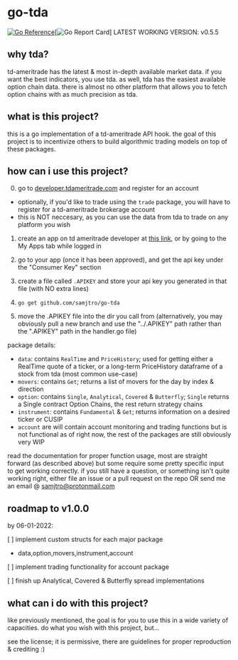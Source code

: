 # go-tda
[![Go Reference](https://pkg.go.dev/badge/github.com/samjtro/go-tda.svg)](https://pkg.go.dev/github.com/samjtro/go-tda)[![Go Report Card](https://goreportcard.com/badge/github.com/samjtro/go-tda)]
LATEST WORKING VERSION: v0.5.5

## why tda?

td-ameritrade has the latest & most in-depth available market data. if you want the best indicators, you use tda. as well, tda has the easiest available option chain data. there is almost no other platform that allows you to fetch option chains with as much precision as tda.

## what is this project?

this is a go implementation of a td-ameritrade API hook. the goal of this project is to incentivize others to build algorithmic trading models on top of these packages.

## how can i use this project?

0. go to [developer.tdameritrade.com](https://developer.tdameritrade.com/) and register for an account
- optionally, if you'd like to trade using the `trade` package, you will have to register for a td-ameritrade brokerage account
- this is NOT neccesary, as you can use the data from tda to trade on any platform you wish  

1. create an app on td ameritrade developer at [this link](https://developer.tdameritrade.com/user/me/apps), or by going to the My Apps tab while logged in  

2. go to your app (once it has been approved), and get the api key under the "Consumer Key" section  

3. create a file called `.APIKEY` and store your api key you generated in that file (with NO extra lines)  

4. `go get github.com/samjtro/go-tda` 

5. move the .APIKEY file into the dir you call from (alternatively, you may obviously pull a new branch and use the "../.APIKEY" path rather than the ".APIKEY" path in the handler.go file)   

package details:  

- `data`: contains `RealTime` and `PriceHistory`; used for getting either a RealTime quote of a ticker, or a long-term PriceHistory dataframe of a stock from tda (most common use-case)
- `movers`: contains `Get`; returns a list of movers for the day by index & direction
- `option`: contains `Single`, `Analytical`, `Covered` & `Butterfly`; `Single` returns a Single contract Option Chains, the rest return strategy chains
- `instrument`: contains `Fundamental` & `Get`; returns information on a desired ticker or CUSIP
- `account` are will contain account monitoring and trading functions but is not functional as of right now, the rest of the packages are still obviously very WIP   

read the documentation for proper function usage, most are straight forward (as described above) but some require some pretty specific input to get working correctly. if you still have a question, or something isn't quite working right, either file an issue or a pull request on the repo OR send me an email @ samjtro@protonmail.com

## roadmap to v1.0.0

by 06-01-2022:

[ ] implement custom structs for each major package
- data,option,movers,instrument,account

[ ] implement trading functionality for account package

[ ] finish up Analytical, Covered & Butterfly spread implementations

## what can i do with this project?

like previously mentioned, the goal is for you to use this in a wide variety of capacities. do what you wish with this project, but...  

see the license; it is permissive, there are guidelines for proper reproduction & crediting :)
